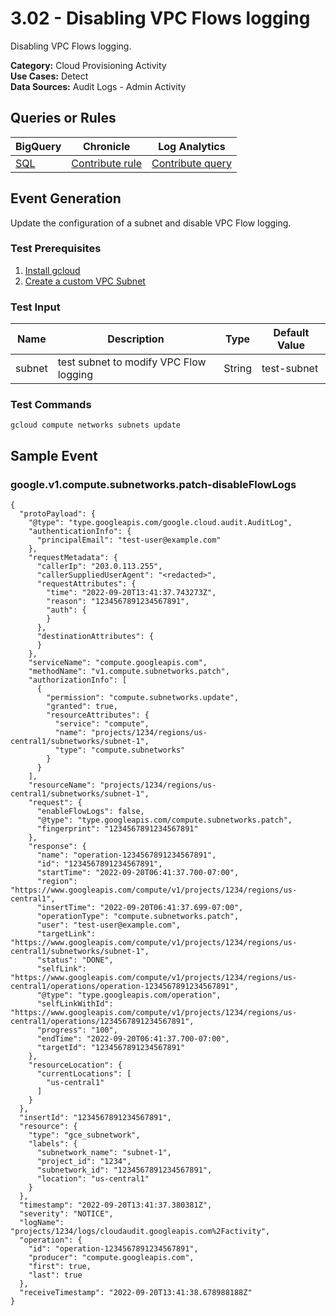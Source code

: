 # 3.02 - Disabling VPC Flows logging
Disabling VPC Flows logging.


**Category:** Cloud Provisioning Activity
</br>
**Use Cases:** Detect
</br>
**Data Sources:** Audit Logs - Admin Activity
</br>



## Queries or Rules
BigQuery | Chronicle | Log Analytics
--- | --- | ---
[SQL](../../backends/bigquery/sql/3_02_vpc_flows_logging_disabled.sql) | [Contribute rule](../../CONTRIBUTING.md) | [Contribute query](../../CONTRIBUTING.md)

## Event Generation

Update the configuration of a subnet and disable VPC Flow logging.





### Test Prerequisites
1. [Install gcloud](https://cloud.google.com/sdk/docs/install)
1. [Create a custom VPC Subnet](https://cloud.google.com/vpc/docs/create-modify-vpc-networks#add-subnets)


### Test Input
| Name | Description | Type | Default Value |
|------|-------------|------|---------------|
| subnet | test subnet to modify VPC Flow logging | String | test-subnet|

### Test Commands
```
gcloud compute networks subnets update
```



## Sample Event


### google.v1.compute.subnetworks.patch-disableFlowLogs
```
{
  "protoPayload": {
    "@type": "type.googleapis.com/google.cloud.audit.AuditLog",
    "authenticationInfo": {
      "principalEmail": "test-user@example.com"
    },
    "requestMetadata": {
      "callerIp": "203.0.113.255",
      "callerSuppliedUserAgent": "<redacted>",
      "requestAttributes": {
        "time": "2022-09-20T13:41:37.743273Z",
        "reason": "1234567891234567891",
        "auth": {
        }
      },
      "destinationAttributes": {
      }
    },
    "serviceName": "compute.googleapis.com",
    "methodName": "v1.compute.subnetworks.patch",
    "authorizationInfo": [
      {
        "permission": "compute.subnetworks.update",
        "granted": true,
        "resourceAttributes": {
          "service": "compute",
          "name": "projects/1234/regions/us-central1/subnetworks/subnet-1",
          "type": "compute.subnetworks"
        }
      }
    ],
    "resourceName": "projects/1234/regions/us-central1/subnetworks/subnet-1",
    "request": {
      "enableFlowLogs": false,
      "@type": "type.googleapis.com/compute.subnetworks.patch",
      "fingerprint": "1234567891234567891"
    },
    "response": {
      "name": "operation-1234567891234567891",
      "id": "1234567891234567891",
      "startTime": "2022-09-20T06:41:37.700-07:00",
      "region": "https://www.googleapis.com/compute/v1/projects/1234/regions/us-central1",
      "insertTime": "2022-09-20T06:41:37.699-07:00",
      "operationType": "compute.subnetworks.patch",
      "user": "test-user@example.com",
      "targetLink": "https://www.googleapis.com/compute/v1/projects/1234/regions/us-central1/subnetworks/subnet-1",
      "status": "DONE",
      "selfLink": "https://www.googleapis.com/compute/v1/projects/1234/regions/us-central1/operations/operation-1234567891234567891",
      "@type": "type.googleapis.com/operation",
      "selfLinkWithId": "https://www.googleapis.com/compute/v1/projects/1234/regions/us-central1/operations/1234567891234567891",
      "progress": "100",
      "endTime": "2022-09-20T06:41:37.700-07:00",
      "targetId": "1234567891234567891"
    },
    "resourceLocation": {
      "currentLocations": [
        "us-central1"
      ]
    }
  },
  "insertId": "1234567891234567891",
  "resource": {
    "type": "gce_subnetwork",
    "labels": {
      "subnetwork_name": "subnet-1",
      "project_id": "1234",
      "subnetwork_id": "1234567891234567891",
      "location": "us-central1"
    }
  },
  "timestamp": "2022-09-20T13:41:37.380381Z",
  "severity": "NOTICE",
  "logName": "projects/1234/logs/cloudaudit.googleapis.com%2Factivity",
  "operation": {
    "id": "operation-1234567891234567891",
    "producer": "compute.googleapis.com",
    "first": true,
    "last": true
  },
  "receiveTimestamp": "2022-09-20T13:41:38.678988188Z"
}
```


